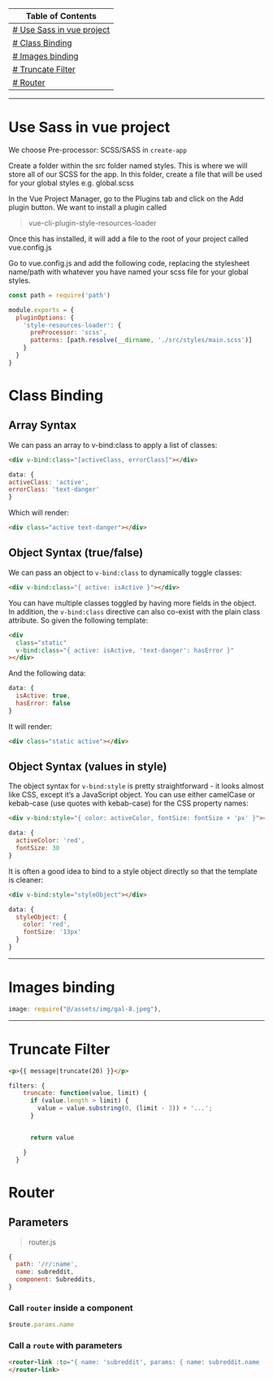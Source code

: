 | Table of Contents                                     |
| ----------------------------------------------------- |
| [# Use Sass in vue project](#use-sass-in-vue-project) |
| [# Class Binding](#class-binding)                     |
| [# Images binding](#images-binding)                   |
| [# Truncate Filter](#truncate-filter)                 |
| [# Router](#router)                                   |

---

# Use Sass in vue project

We choose Pre-processor: SCSS/SASS in `create-app`

Create a folder within the src folder named styles. This is where we will store all of our SCSS for the app. In this folder, create a file that will be used for your global styles e.g. global.scss

In the Vue Project Manager, go to the Plugins tab and click on the Add plugin button. We want to install a plugin called

> vue-cli-plugin-style-resources-loader

Once this has installed, it will add a file to the root of your project called vue.config.js

Go to vue.config.js and add the following code, replacing the stylesheet name/path with whatever you have named your scss file for your global styles.

```js
const path = require('path')

module.exports = {
  pluginOptions: {
    'style-resources-loader': {
      preProcessor: 'scss',
      patterns: [path.resolve(__dirname, './src/styles/main.scss')]
    }
  }
}
```

# Class Binding

## Array Syntax

We can pass an array to v-bind:class to apply a list of classes:

```html
<div v-bind:class="[activeClass, errorClass]"></div>
```

```js
data: {
activeClass: 'active',
errorClass: 'text-danger'
}
```

Which will render:

```html
<div class="active text-danger"></div>
```

## Object Syntax (true/false)

We can pass an object to `v-bind:class` to dynamically toggle classes:

```html
<div v-bind:class="{ active: isActive }"></div>
```

You can have multiple classes toggled by having more fields in the object. In addition, the `v-bind:class` directive can also co-exist with the plain class attribute. So given the following template:

```html
<div
  class="static"
  v-bind:class="{ active: isActive, 'text-danger': hasError }"
></div>
```

And the following data:

```js
data: {
  isActive: true,
  hasError: false
}
```

It will render:

```html
<div class="static active"></div>
```

## Object Syntax (values in style)

The object syntax for `v-bind:style` is pretty straightforward - it looks almost like CSS, except it’s a JavaScript object. You can use either camelCase or kebab-case (use quotes with kebab-case) for the CSS property names:

```html
<div v-bind:style="{ color: activeColor, fontSize: fontSize + 'px' }"></div>
```

```js
data: {
  activeColor: 'red',
  fontSize: 30
}
```

It is often a good idea to bind to a style object directly so that the template is cleaner:

```html
<div v-bind:style="styleObject"></div>
```

```js
data: {
  styleObject: {
    color: 'red',
    fontSize: '13px'
  }
}
```

---

# Images binding

```js
image: require("@/assets/img/gal-8.jpeg"),
```

---

# Truncate Filter

```html
<p>{{ message|truncate(20) }}</p>
```

```js
filters: {
    truncate: function(value, limit) {
      if (value.length > limit) {
        value = value.substring(0, (limit - 3)) + '...';
      }


      return value

    }
  }
```

# Router

## Parameters

> router.js

```js
{
  path: '/r/:name',
  name: subreddit,
  component: Subreddits,
}
```

### Call `router` inside a component

```js
$route.params.name
```

### Call a `route` with parameters

```html
<router-link :to="{ name: 'subreddit', params: { name: subreddit.name   }}">
</router-link>
```
